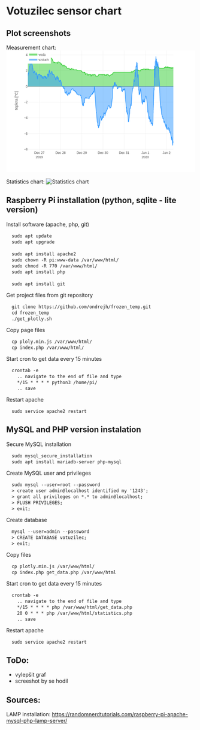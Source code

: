 Votuzilec sensor chart
======================

## Plot screenshots

Measurement chart:
![Measurement chart](/doc/measurement_plot.png)

Statistics chart:
![Statistics chart](/dec/statistics_plot.png)

## Raspberry Pi installation (python, sqlite - lite version)
Install software (apache, php, git)
```
  sudo apt update
  sudo apt upgrade

  sudo apt install apache2
  sudo chown -R pi:www-data /var/www/html/
  sudo chmod -R 770 /var/www/html/
  sudo apt install php

  sudo apt install git
```
Get project files from git repository
```
  git clone https://github.com/ondrejh/frozen_temp.git
  cd frozen_temp
  ./get_plotly.sh
```
Copy page files
```
  cp ploly.min.js /var/www/html/
  cp index.php /var/www/html/
```
Start cron to get data every 15 minutes
```
  crontab -e
    .. navigate to the end of file and type
    */15 * * * * python3 /home/pi/
    .. save
```
Restart apache
```
  sudo service apache2 restart
```

## MySQL and PHP version instalation
Secure MySQL installation
```
  sudo mysql_secure_installation
  sudo apt install mariadb-server php-mysql
```
Create MySQL user and privileges
```
  sudo mysql --user=root --password
  > create user admin@localhost identified my '1243';
  > grant all privileges on *.* to admin@localhost;
  > FLUSH PRIVILEGES;
  > exit;
```
Create database
```
  mysql --user=admin --password
  > CREATE DATABASE votuzilec;
  > exit;
```
Copy files
```
  cp plotly.min.js /var/www/html/
  cp index.php get_data.php /var/www/html
```
Start cron to get data every 15 minutes
```
  crontab -e
    .. navigate to the end of file and type
    */15 * * * * php /var/www/html/get_data.php
    20 0 * * * php /var/www/html/statistics.php
    .. save
```
Restart apache
```
  sudo service apache2 restart
```

## ToDo:
- vylepšit graf
- screeshot by se hodil

## Sources:
LAMP installation: https://randomnerdtutorials.com/raspberry-pi-apache-mysql-php-lamp-server/
